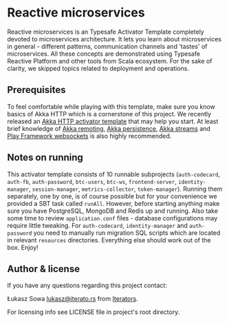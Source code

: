 # Reactive microservices

Reactive microservices is an Typesafe Activator Template completely devoted to microservices architecture. It lets you learn about microservices in general - different patterns, communication channels and 'tastes' of microservices. All these concepts are demonstrated using Typesafe Reactive Platform and other tools from Scala ecosystem. For the sake of clarity, we skipped topics related to deployment and operations.

## Prerequisites

To feel comfortable while playing with this template, make sure you know basics of Akka HTTP which is a cornerstone of this project. We recently released an [Akka HTTP activator template](https://typesafe.com/activator/template/akka-http-microservice) that may help you start. At least brief knowledge of [Akka remoting](https://typesafe.com/activator/template/akka-sample-remote-scala), [Akka persistence](https://typesafe.com/activator/template/akka-sample-persistence-scala), [Akka streams](https://typesafe.com/activator/template/akka-stream-scala) and [Play Framework websockets](https://typesafe.com/activator/template/anonymous-chat) is also highly recommended.

## Notes on running

This activator template consists of 10 runnable subprojects (`auth-codecard`, `auth-fb`, `auth-password`, `btc-users`, `btc-ws`, `frontend-server`, `identity-manager`, `session-manager`, `metrics-collector`, `token-manager`). Running them separately, one by one, is of course possible but for your convenience we provided a SBT task called `runAll`. However, before starting anything make sure you have PostgreSQL, MongoDB and Redis up and running. Also take some time to review `application.conf` files - database configurations may require little tweaking. For `auth-codecard`, `identity-manager` and `auth-password` you need to manually run migration SQL scripts which are located in relevant `resources` directories. Everything else should work out of the box. Enjoy!

## Author & license

If you have any questions regarding this project contact:

Łukasz Sowa <lukasz@iterato.rs> from [Iterators](http://iterato.rs).

For licensing info see LICENSE file in project's root directory.